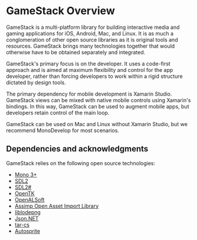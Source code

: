 # GameStack Overview

GameStack is a multi-platform library for building interactive media and gaming
applications for iOS, Android, Mac, and Linux. It is as much a conglomeration of
other open source libraries as it is original tools and resources. GameStack
brings many technologies together that would otherwise have to be obtained
separately and integrated.

GameStack's primary focus is on the developer. It uses a code-first approach and
is aimed at maximum flexibility and control for the app developer, rather than
forcing developers to work within a rigid structure dictated by design tools.

The primary dependency for mobile development is Xamarin Studio. GameStack views
can be mixed with native mobile controls using Xamarin's bindings. In this way,
GameStack can be used to augment mobile apps, but developers retain control of
the main loop.

GameStack can be used on Mac and Linux without Xamarin Studio, but we recommend
MonoDevelop for most scenarios.

## Dependencies and acknowledgments

GameStack relies on the following open source technologies:

* [Mono 3+](http://www.mono-project.com/Main_Page)
* [SDL2](http://www.libsdl.org/)
* [SDL2#](https://github.com/flibitijibibo/SDL2-CS)
* [OpenTK](http://www.opentk.com/)
* [OpenALSoft](http://kcat.strangesoft.net/openal.html)
* [Assimp Open Asset Import Library](http://assimp.sourceforge.net/)
* [liblodepng](http://lodev.org/lodepng/)
* [Json.NET](http://james.newtonking.com/json)
* [tar-cs](https://code.google.com/p/tar-cs/)
* [Autosprite](https://github.com/ricmrodrigues/autosprite)
